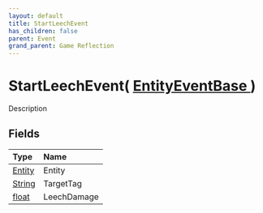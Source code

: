 ```yaml
---
layout: default
title: StartLeechEvent
has_children: false
parent: Event
grand_parent: Game Reflection
---
```

# StartLeechEvent( [ EntityEventBase ](/riftbreaker-wiki/docs/game-reflection/events/entity_event_base/) )
Description 

## Fields

| Type | Name |
|:----------|:--------------|
| [Entity](/riftbreaker-wiki/docs/game-reflection/classes/entity/) | Entity |
| [String](/riftbreaker-wiki/docs/game-reflection/components/string/) | TargetTag |
| [float](/riftbreaker-wiki/docs/game-reflection/components/float/) | LeechDamage |

